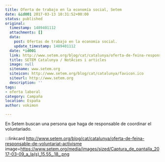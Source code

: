 ```yaml
---
title: Oferta de trabajo en la economía social, Setem
date: &id001 2017-03-13 10:31:52+00:00
status: published
original:
  timestamp: 1489401112
  attachments: []
  data:
    post: Ofertas de trabajo en la economia social.
    update_timestamp: 1489401112
  date: *id001
  link: http://www.setem.org/blog/cat/catalunya/oferta-de-feina-responsable-de-voluntariat-activisme
  title: SETEM Catalunya / NotÃ­cies i articles
  image: null
  sitename: www.setem.org
  siteicon: http://www.setem.org/blog/cat/catalunya/favicon.ico
  siteurl: http://www.setem.org
  description: ''
tags:
- oferta laboral
category: Campaña
location: España
author: vokimon

---
```


En Setem buscan una persona que haga de responsable de coordinar el voluntariado.

:::linkcard http://www.setem.org/blog/cat/catalunya/oferta-de-feina-responsable-de-voluntariat-activisme image=https://www.setem.org/media/images/sized/Captura_de_pantalla_2017-03-09_a_la(s)_15.55_.18_.png


